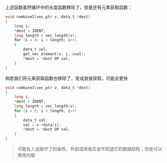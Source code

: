 上述函数虽然循环中的长度函数移除了，但是还有元素获取函数：
```c
void combine2(vec_ptr v, data_t *dest)
{
    long i;
    *dest = IDENT;
    long length = vec_length(v);
    for (i = 0; i < length; i++)
    {
        data_t val;
        get_vec_element(v, i, &val);
        *dest = *dest OP val;
    }
}
```

倘若我们将元素获取函数也移除了，变成直接获取，可能会更快

```c
void combine3(vec_ptr v, data_t *dest)
{
    long i;
    *dest = IDENT;
    long length = vec_length(v);
    for (i = 0; i < length; i++)
    {
        data_t val;
        val = v->data[i];
        *dest = *dest OP val;
    }
}
```

>可能有人说破坏了封装性，外部调用者应该不知道它的数据结构；但是可以使用内联